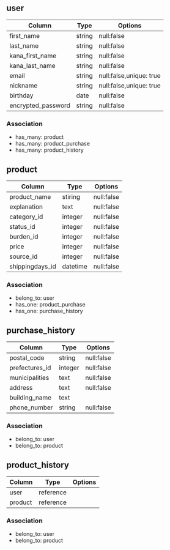 ## user

|     Column       |  Type  |            Options          |
|------------------|--------|-----------------------------|
|first_name        |string  |null:false                   |
|last_name         |string  |null:false                   |
|kana_first_name   |string  |null:false                   |
|kana_last_name    |string  |null:false                   |
|email             |string  |null:false,unique: true      |
|nickname          |string  |null:false,unique: true      |
|birthday          |date    |null:false                   |
|encrypted_password|string  |null:false                   |

### Association
- has_many: product 
- has_many: product_purchase
- has_many: product_history

## product

|     Column    |  Type  |            Options          |
|---------------|--------|-----------------------------|
|product_name   |stiring |null:false                   |
|explanation    |text    |null:false                   |
|category_id	  |integer |null:false                   |
|status_id		  |integer |null:false                   |
|burden_id		  |integer |null:false                   |
|price				  |integer |null:false                   |
|source_id		  |integer |null:false                   |
|shippingdays_id|datetime|null:false                   |

### Association
- belong_to: user
- has_one: product_purchase
- has_one: purchase_history

## purchase_history

|    Column    |  Type  |            Options          |
|--------------|--------|-----------------------------|
|postal_code	 |string  |null:false                   |
|prefectures_id|integer |null:false                   |
|municipalities|text    |null:false                   |
|address			 |text    |null:false                   |
|building_name |text    |                             |
|phone_number	 |string  |null:false                   |
### Association
- belong_to: user
- belong_to: product


## product_history

|    Column    |  Type   |  Options          |
|--------------|---------|-------------------|
|user       	 |reference|                   |
|product       |reference|                   |

### Association
- belong_to: user 
- belong_to: product